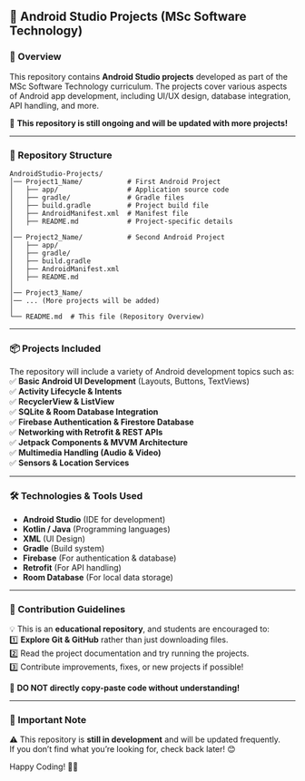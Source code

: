 ## **📱 Android Studio Projects (MSc Software Technology)**  

### **📌 Overview**  
This repository contains **Android Studio projects** developed as part of the MSc Software Technology curriculum. The projects cover various aspects of Android app development, including UI/UX design, database integration, API handling, and more.  

🚀 **This repository is still ongoing and will be updated with more projects!**  

---

### **📂 Repository Structure**  
```
AndroidStudio-Projects/
│── Project1_Name/           # First Android Project  
│   ├── app/                 # Application source code  
│   ├── gradle/              # Gradle files  
│   ├── build.gradle         # Project build file  
│   ├── AndroidManifest.xml  # Manifest file  
│   ├── README.md            # Project-specific details  
│
│── Project2_Name/           # Second Android Project  
│   ├── app/  
│   ├── gradle/  
│   ├── build.gradle  
│   ├── AndroidManifest.xml  
│   ├── README.md  
│
│── Project3_Name/  
│── ... (More projects will be added)  
│  
└── README.md  # This file (Repository Overview)
```

---

### **📦 Projects Included**  
The repository will include a variety of Android development topics such as:  
✅ **Basic Android UI Development** (Layouts, Buttons, TextViews)  
✅ **Activity Lifecycle & Intents**  
✅ **RecyclerView & ListView**  
✅ **SQLite & Room Database Integration**  
✅ **Firebase Authentication & Firestore Database**  
✅ **Networking with Retrofit & REST APIs**  
✅ **Jetpack Components & MVVM Architecture**  
✅ **Multimedia Handling (Audio & Video)**  
✅ **Sensors & Location Services**  

---

### **🛠️ Technologies & Tools Used**  
- **Android Studio** (IDE for development)  
- **Kotlin / Java** (Programming languages)  
- **XML** (UI Design)  
- **Gradle** (Build system)  
- **Firebase** (For authentication & database)  
- **Retrofit** (For API handling)  
- **Room Database** (For local data storage)  

---

### **📜 Contribution Guidelines**  
💡 This is an **educational repository**, and students are encouraged to:  
1️⃣ **Explore Git & GitHub** rather than just downloading files.  
2️⃣ Read the project documentation and try running the projects.  
3️⃣ Contribute improvements, fixes, or new projects if possible!  

🔴 **DO NOT directly copy-paste code without understanding!**  

---

### **📢 Important Note**  
⚠️ This repository is **still in development** and will be updated frequently.  
If you don’t find what you’re looking for, check back later! 😊  

Happy Coding! 🚀🎯  
